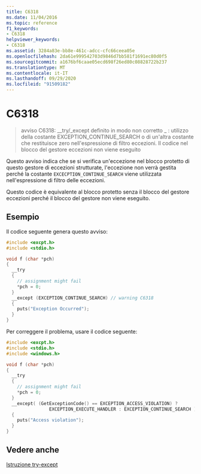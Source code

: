 ```yaml
---
title: C6318
ms.date: 11/04/2016
ms.topic: reference
f1_keywords:
- C6318
helpviewer_keywords:
- C6318
ms.assetid: 3284a83e-bb8e-461c-adcc-cfc66ceea05e
ms.openlocfilehash: 2da61e999542703d9846d7bb581f1691ec80d0f5
ms.sourcegitcommit: a1676bf6caae05ecd698f26ed80c08828722b237
ms.translationtype: MT
ms.contentlocale: it-IT
ms.lasthandoff: 09/29/2020
ms.locfileid: "91509182"
---
```

# <a name="c6318"></a>C6318

> avviso C6318: __try/_except definito in modo non corretto \_ : utilizzo della costante EXCEPTION_CONTINUE_SEARCH o di un'altra costante che restituisce zero nell'espressione di filtro eccezioni. Il codice nel blocco del gestore eccezioni non viene eseguito

Questo avviso indica che se si verifica un'eccezione nel blocco protetto di questo gestore di eccezioni strutturate, l'eccezione non verrà gestita perché la costante `EXCECPTION_CONTINUE_SEARCH` viene utilizzata nell'espressione di filtro delle eccezioni.

Questo codice è equivalente al blocco protetto senza il blocco del gestore eccezioni perché il blocco del gestore non viene eseguito.

## <a name="example"></a>Esempio

Il codice seguente genera questo avviso:

```cpp
#include <excpt.h>
#include <stdio.h>

void f (char *pch)
{
  __try
  {
    // assignment might fail
    *pch = 0;
  }
  __except (EXCEPTION_CONTINUE_SEARCH) // warning C6318
  {
    puts("Exception Occurred");
  }
}
```

Per correggere il problema, usare il codice seguente:

```cpp
#include <excpt.h>
#include <stdio.h>
#include <windows.h>

void f (char *pch)
{
  __try
  {
    // assignment might fail
    *pch = 0;
  }
  __except( (GetExceptionCode() == EXCEPTION_ACCESS_VIOLATION) ?
                EXCEPTION_EXECUTE_HANDLER : EXCEPTION_CONTINUE_SEARCH )
  {
    puts("Access violation");
  }
}
```

## <a name="see-also"></a>Vedere anche

[Istruzione try-except](../cpp/try-except-statement.md)
